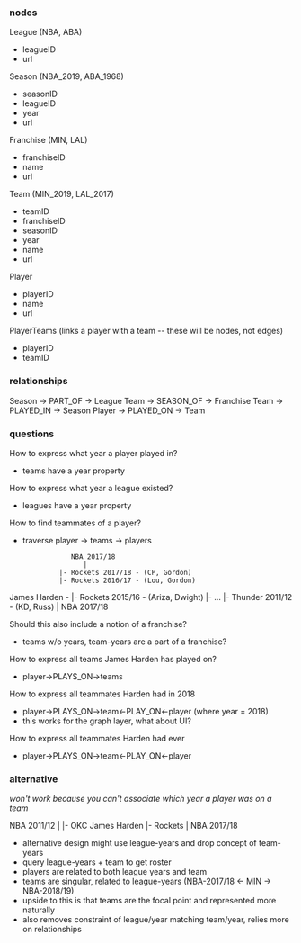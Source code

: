 ### nodes

League (NBA, ABA)
  - leagueID
  - url

Season (NBA_2019, ABA_1968)
  - seasonID
  - leagueID
  - year
  - url

 Franchise (MIN, LAL)
  - franchiseID
  - name
  - url

Team (MIN_2019, LAL_2017)
  - teamID
  - franchiseID
  - seasonID
  - year
  - name
  - url

Player
  - playerID
  - name
  - url

PlayerTeams (links a player with a team -- these will be nodes, not edges)
  - playerID
  - teamID

### relationships

Season -> PART_OF   -> League
Team   -> SEASON_OF -> Franchise
Team   -> PLAYED_IN -> Season
Player -> PLAYED_ON -> Team

### questions

How to express what year a player played in?
- teams have a year property

How to express what year a league existed?
- leagues have a year property

How to find teammates of a player?
- traverse player -> teams -> players

                  NBA 2017/18
                     |
               |- Rockets 2017/18 - (CP, Gordon)
               |- Rockets 2016/17 - (Lou, Gordon)
James Harden - |- Rockets 2015/16 - (Ariza, Dwight)
               |- ...
               |- Thunder 2011/12 - (KD, Russ)
                     |
                  NBA 2017/18

Should this also include a notion of a franchise?
- teams w/o years, team-years are a part of a franchise?

How to express all teams James Harden has played on?
- player->PLAYS_ON->teams

How to express all teammates Harden had in 2018
- player->PLAYS_ON->team<-PLAY_ON<-player (where year = 2018)
- this works for the graph layer, what about UI?

How to express all teammates Harden had ever
- player->PLAYS_ON->team<-PLAY_ON<-player

### alternative

_won't work because you can't associate which year a player was on a team_

  NBA 2011/12
     |       |- OKC
James Harden |- Rockets
     |
  NBA 2017/18

- alternative design might use league-years and drop concept of team-years
- query league-years + team to get roster
- players are related to both league years and team
- teams are singular, related to league-years (NBA-2017/18 <- MIN -> NBA-2018/19)
- upside to this is that teams are the focal point and represented more naturally
- also removes constraint of league/year matching team/year, relies more on relationships
